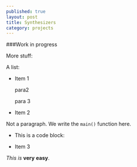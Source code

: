 ```yaml
---
published: true
layout: post
title: Synthesizers
category: projects
---
```


###Work in progress

More stuff:


A list:

*   Item 1  

    para2

    para 3

*   Item 2

Not a paragraph. We write the `main()` function here.

*   This is a code block:

*   Item 3

_This_ *is* **very** __easy__.
